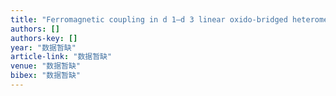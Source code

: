 ```yaml
---
title: "Ferromagnetic coupling in d 1–d 3 linear oxido-bridged heterometallic complexes: ground-state models of metal-to-metal charge transfer excited states"
authors: []
authors-key: []
year: "数据暂缺"
article-link: "数据暂缺"
venue: "数据暂缺"
bibex: "数据暂缺"
---
```

